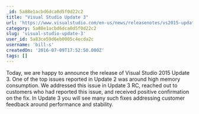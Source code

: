 ```yaml
---
_id: 5a88e1acbd6dca0d5f0d22c2
title: "Visual Studio Update 3"
url: 'https://www.visualstudio.com/en-us/news/releasenotes/vs2015-update3-vs'
category: 5a88e1acbd6dca0d5f0d22c2
slug: 'visual-studio-update-3'
user_id: 5a83ce59d6eb0005c4ecda2c
username: 'bill-s'
createdOn: '2016-07-09T17:52:50.000Z'
tags: []
---
```


Today, we are happy to announce the release of Visual Studio 2015 Update 3. One of the top issues reported in Update 2 was around high memory consumption. We addressed this issue in Update 3 RC, reached out to customers who had reported this issue, and received positive confirmation on the fix. In Update 3 you will see many such fixes addressing customer feedback around performance and stability.
